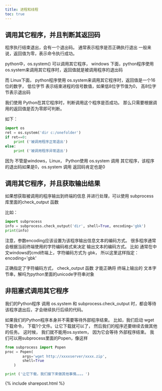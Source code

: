 ```yaml
---
title: 进程和线程
toc: true
---
```


## 调用其它程序，并且判断其返回码


程序执行结束退出，会有一个退出码。
通常表示程序是否正确执行退出
一般来说，返回值为零，表示命令执行成功。

python中，os.system() 可以调用其它程序，
windows 下面，python程序使用 os.system来调用其它程序时，返回值就是被调用程序的退出码

而 Linux下面， python程序使用 os.system来调用其它程序时，返回值是一个16位的数字，
低位字节 表示结束进程的信号数值，如果低8位字节值为0， 高8位字节表示退出码

 

我们使用 Python在其它程序时，判断调用这个程序是否成功。
那么只需要根据调用的返回值是否为零即可判断。

如下：


```py
import os
ret = os.system('dir c:/onefolder')
if ret==0:
    print ('被调用程序正常退出')
else:
    print ('被调用程序异常退出')
```


因为 不管是windows，Linux，  Python使用 os.system 调用 其它程序，该程序的退出码如果是0，os.system 调用 返回码肯定也是0

## 调用其它程序，并且获取输出结果

如果想获取被调用的程序输出到终端的信息 并进行处理，可以使用
subprocess库里面的check_output 函数

比如：

```py
import subprocess
info = subprocess.check_output('dir', shell=True, encoding='gbk')
print(info)
```

注意，参数encoding应该设置为该程序输出信息文本的编码方式。
很多程序通常会根据当前终端使用的字符编码格式来决定 输出文本的编码方式。
比如 通常在中文windows的cmd终端上，字符编码方式为 gbk， 所以这里这样指定： encoding='gbk'

正确指定了字符编码方式， check_output 函数 才能正确将 终端上输出的 文本字节串，解吗为python里面的unicode字符串对象



## 非阻塞式调用其它程序

我们的Python程序 调用  os.system 和 subprocess.check_output 时，都会等待该程序退出后，才会继续执行后续的代码。

如果我们的Python程序本身并不需要等待外部程序结束。
比如，我们启动 wget下载命令， 下载1个文件。让它下载就可以了， 然后我们的程序还要继续去做其他的任务。
这时候， 我们就不能用os.system， 因为它会等待 外部程序结束。
我们可以用subprocess里面的Popen，像这样


```py
from subprocess import Popen
proc = Popen(
        args='wget http://xxxxserver/xxxx.zip',
        shell=True
    )

print ('让它下载，我们接下来做其他事情。。。。')
```




{% include sharepost.html %}
